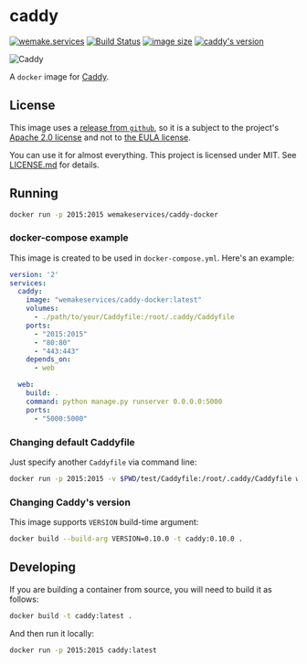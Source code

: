 # caddy

[![wemake.services](https://img.shields.io/badge/style-wemake.services-green.svg?label=&logo=data%3Aimage%2Fpng%3Bbase64%2CiVBORw0KGgoAAAANSUhEUgAAABAAAAAQCAMAAAAoLQ9TAAAABGdBTUEAALGPC%2FxhBQAAAAFzUkdCAK7OHOkAAAAbUExURQAAAAAAAAAAAAAAAAAAAAAAAAAAAAAAAP%2F%2F%2F5TvxDIAAAAIdFJOUwAjRA8xXANAL%2Bv0SAAAADNJREFUGNNjYCAIOJjRBdBFWMkVQeGzcHAwksJnAPPZGOGAASzPzAEHEGVsLExQwE7YswCb7AFZSF3bbAAAAABJRU5ErkJggg%3D%3D)](http://wemake.services) [![Build Status](https://travis-ci.org/wemake-services/caddy-docker.svg?branch=master)](https://travis-ci.org/wemake-services/caddy-docker) [![image size](https://images.microbadger.com/badges/image/wemakeservices/caddy-docker.svg)](https://microbadger.com/images/wemakeservices/caddy-docker) [![caddy's version](https://img.shields.io/badge/version-0.10.9-blue.svg)](https://github.com/mholt/caddy/tree/v0.10.9)

![Caddy](https://caddyserver.com/resources/images/brand/caddy-black.png)

A `docker` image for [Caddy](https://caddyserver.com).


## License

This image uses a [release from `github`](https://github.com/mholt/caddy/releases), so it is a subject to the project's [Apache 2.0 license](https://github.com/mholt/caddy/blob/master/LICENSE.txt) and not to [the EULA license](https://github.com/mholt/caddy/blob/master/dist/EULA.txt).

You can use it for almost everything.
This project is licensed under MIT. See [LICENSE.md](LICENSE.md) for details.


## Running

```bash
docker run -p 2015:2015 wemakeservices/caddy-docker
```

### docker-compose example

This image is created to be used in `docker-compose.yml`. Here's an example:

```yaml
version: '2'
services:
  caddy:
    image: "wemakeservices/caddy-docker:latest"
    volumes:
      - ./path/to/your/Caddyfile:/root/.caddy/Caddyfile
    ports:
      - "2015:2015"
      - "80:80"
      - "443:443"
    depends_on:
      - web

  web:
    build: .
    command: python manage.py runserver 0.0.0.0:5000
    ports:
      - "5000:5000"
```

### Changing default Caddyfile

Just specify another `Caddyfile` via command line:

```bash
docker run -p 2015:2015 -v $PWD/test/Caddyfile:/root/.caddy/Caddyfile wemakeservices/caddy-docker
```

### Changing Caddy's version

This image supports `VERSION` build-time argument:

```bash
docker build --build-arg VERSION=0.10.0 -t caddy:0.10.0 .
```


## Developing

If you are building a container from source, you will need to build it as follows:

```bash
docker build -t caddy:latest .
```

And then run it locally:

```bash
docker run -p 2015:2015 caddy:latest
```
